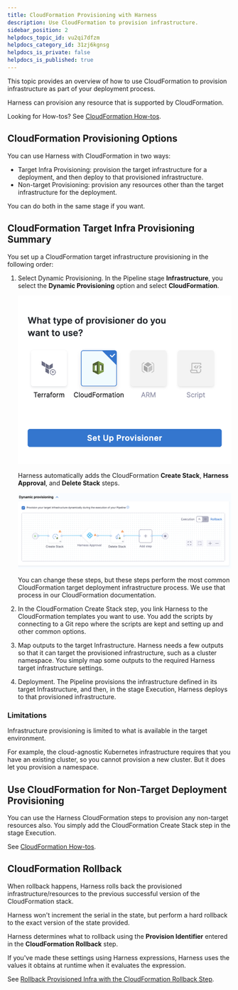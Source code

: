```yaml
---
title: CloudFormation Provisioning with Harness
description: Use CloudFormation to provision infrastructure.
sidebar_position: 2
helpdocs_topic_id: vu2qi7dfzm
helpdocs_category_id: 31zj6kgnsg
helpdocs_is_private: false
helpdocs_is_published: true
---
```


This topic provides an overview of how to use CloudFormation to provision infrastructure as part of your deployment process.

Harness can provision any resource that is supported by CloudFormation.

Looking for How-tos? See [CloudFormation How-tos](cloud-formation-how-tos.md).

## CloudFormation Provisioning Options

You can use Harness with CloudFormation in two ways:

* Target Infra Provisioning: provision the target infrastructure for a deployment, and then deploy to that provisioned infrastructure.
* Non-target Provisioning: provision any resources other than the target infrastructure for the deployment.

You can do both in the same stage if you want.

## CloudFormation Target Infra Provisioning Summary

You set up a CloudFormation target infrastructure provisioning in the following order:

1. Select Dynamic Provisioning. In the Pipeline stage **Infrastructure**, you select the **Dynamic Provisioning** option and select **CloudFormation**.

   ![](./static/cloud-formation-provisioning-with-harness-04.png)
   
   Harness automatically adds the CloudFormation **Create Stack**, **Harness Approval**, and **Delete Stack** steps.
   
   ![](./static/cloud-formation-provisioning-with-harness-05.png)
   
   You can change these steps, but these steps perform the most common CloudFormation target deployment infrastructure process. We use that process in our CloudFormation documentation.
2. In the CloudFormation Create Stack step, you link Harness to the CloudFormation templates you want to use. You add the scripts by connecting to a Git repo where the scripts are kept and setting up and other common options.
3. Map outputs to the target Infrastructure. Harness needs a few outputs so that it can target the provisioned infrastructure, such as a cluster namespace. You simply map some outputs to the required Harness target infrastructure settings.
4. Deployment. The Pipeline provisions the infrastructure defined in its target Infrastructure, and then, in the stage Execution, Harness deploys to that provisioned infrastructure.

### Limitations

Infrastructure provisioning is limited to what is available in the target environment.

For example, the cloud-agnostic Kubernetes infrastructure requires that you have an existing cluster, so you cannot provision a new cluster. But it does let you provision a namespace.

## Use CloudFormation for Non-Target Deployment Provisioning

You can use the Harness CloudFormation steps to provision any non-target resources also. You simply add the CloudFormation Create Stack step in the stage Execution.

See [CloudFormation How-tos](cloud-formation-how-tos.md).

## CloudFormation Rollback

When rollback happens, Harness rolls back the provisioned infrastructure/resources to the previous successful version of the CloudFormation stack.

Harness won't increment the serial in the state, but perform a hard rollback to the exact version of the state provided.

Harness determines what to rollback using the **Provision Identifier** entered in the **CloudFormation Rollback** step.

If you've made these settings using Harness expressions, Harness uses the values it obtains at runtime when it evaluates the expression.

See [Rollback Provisioned Infra with the CloudFormation Rollback Step](rollback-provisioned-infra-with-the-cloud-formation-rollback-step.md).

